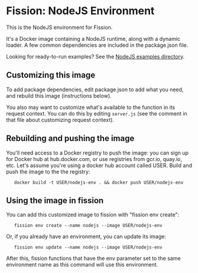 # Fission: NodeJS Environment

This is the NodeJS environment for Fission.

It's a Docker image containing a NodeJS runtime, along with a dynamic
loader.  A few common dependencies are included in the package.json
file.

Looking for ready-to-run examples? See the [NodeJS examples directory](../../examples/nodejs).

## Customizing this image

To add package dependencies, edit package.json to add what you need,
and rebuild this image (instructions below).

You also may want to customize what's available to the function in its
request context.  You can do this by editing `server.js` (see the
comment in that file about customizing request context).

## Rebuilding and pushing the image

You'll need access to a Docker registry to push the image: you can
sign up for Docker hub at hub.docker.com, or use registries from
gcr.io, quay.io, etc.  Let's assume you're using a docker hub account
called USER.  Build and push the image to the the registry:

```console
   docker build -t USER/nodejs-env . && docker push USER/nodejs-env
```

## Using the image in fission

You can add this customized image to fission with "fission env
create":

```console
   fission env create --name nodejs --image USER/nodejs-env
```

Or, if you already have an environment, you can update its image:

```console
   fission env update --name nodejs --image USER/nodejs-env   
```

After this, fission functions that have the env parameter set to the
same environment name as this command will use this environment.
